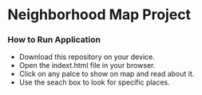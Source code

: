 # Neighborhood Map Project

### How to Run Application
- Download this repository on your device.
- Open the indext.html file in your browser.
- Click on any palce to show on map and read about it.
- Use the seach box to look for specific places.





